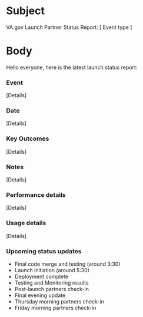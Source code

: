 # Subject
VA.gov Launch Partner Status Report: [ Event type ]

# Body

Hello everyone, here is the latest launch status report:

### Event

[Details]

### Date

[Details]

### Key Outcomes

[Details]

### Notes

[Details]

### Performance details

[Details]

### Usage details

[Details]

### Upcoming status updates

- Final code merge and testing (around 3:30)
- Launch initiation (around 5:30)
- Deployment complete
- Testing and Monitoring results
- Post-launch partners check-in
- Final evening update
- Thursday morning partners check-in
- Friday morning partners check-in
